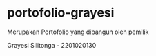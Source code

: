# portofolio-grayesi
Merupakan Portofolio yang dibangun oleh pemilik

Grayesi Silitonga - 2201020130